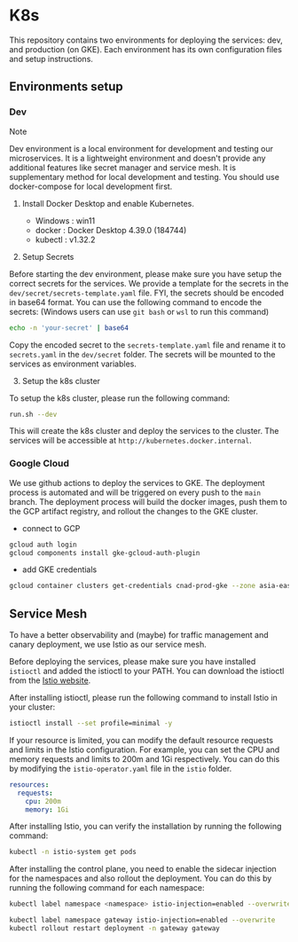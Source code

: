 # K8s

This repository contains two environments for deploying the services: dev, and production (on GKE). Each environment has its own configuration files and setup instructions.

## Environments setup

### Dev

> [!NOTE]
> Dev environment is a local environment for development and testing our microservices. It is a lightweight environment and doesn't provide any additional features like secret manager and service mesh. It is supplementary method for local development and testing. You should use docker-compose for local development first.

1. Install Docker Desktop and enable Kubernetes.

   - Windows : win11
   - docker : Docker Desktop 4.39.0 (184744)
   - kubectl : v1.32.2

2. Setup Secrets

Before starting the dev environment, please make sure you have setup the correct secrets for the services. We provide a template for the secrets in the `dev/secret/secrets-template.yaml` file. FYI, the secrets should be encoded in base64 format. You can use the following command to encode the secrets: (Windows users can use `git bash` or `wsl` to run this command)

```bash
echo -n 'your-secret' | base64
```

Copy the encoded secret to the `secrets-template.yaml` file and rename it to `secrets.yaml` in the `dev/secret` folder. The secrets will be mounted to the services as environment variables.

3. Setup the k8s cluster

To setup the k8s cluster, please run the following command:

```bash
run.sh --dev
```

This will create the k8s cluster and deploy the services to the cluster. The services will be accessible at `http://kubernetes.docker.internal`.

### Google Cloud

We use github actions to deploy the services to GKE. The deployment process is automated and will be triggered on every push to the `main` branch. The deployment process will build the docker images, push them to the GCP artifact registry, and rollout the changes to the GKE cluster.

- connect to GCP

```bash
gcloud auth login
gcloud components install gke-gcloud-auth-plugin
```

- add GKE credentials

```bash
gcloud container clusters get-credentials cnad-prod-gke --zone asia-east1-a --project cnad-group3
```

## Service Mesh

To have a better observability and (maybe) for traffic management and canary deployment, we use Istio as our service mesh.

Before deploying the services, please make sure you have installed `istioctl` and added the istioctl to your PATH. You can download the istioctl from the [Istio website](https://istio.io/latest/docs/setup/getting-started/).

After installing istioctl, please run the following command to install Istio in your cluster:

```bash
istioctl install --set profile=minimal -y
```

If your resource is limited, you can modify the default resource requests and limits in the Istio configuration. For example, you can set the CPU and memory requests and limits to 200m and 1Gi respectively. You can do this by modifying the `istio-operator.yaml` file in the `istio` folder.

```yaml
resources:
  requests:
    cpu: 200m
    memory: 1Gi
```

After installing Istio, you can verify the installation by running the following command:

```bash
kubectl -n istio-system get pods
```

After installing the control plane, you need to enable the sidecar injection for the namespaces and also rollout the deployment. You can do this by running the following command for each namespace:

```bash
kubectl label namespace <namespace> istio-injection=enabled --overwrite
```

```bash
kubectl label namespace gateway istio-injection=enabled --overwrite
kubectl rollout restart deployment -n gateway gateway
```
